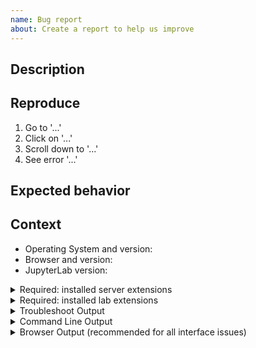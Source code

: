 ```yaml
---
name: Bug report
about: Create a report to help us improve
---
```


<!--
Welcome! Before creating a new issue:
* Search for relevant issues
* Follow the issue reporting guidelines:
https://jupyterlab.readthedocs.io/en/latest/getting_started/issue.html
-->

## Description

<!--Describe the bug clearly and concisely. Include screenshots (or even better - gifs) if possible-->

## Reproduce

<!--Describe step-by-step instructions to reproduce the behavior-->

1. Go to '...'
2. Click on '...'
3. Scroll down to '...'
4. See error '...'

<!--Describe how you diagnosed the issue. See the guidelines at
 https://jupyterlab.readthedocs.io/en/latest/getting_started/issue.html -->

## Expected behavior

<!--Describe what you expected to happen-->

## Context

<!--Complete the following for context, and add any other relevant context-->

- Operating System and version:
- Browser and version:
- JupyterLab version:

<details><summary>Required: installed server extensions</summary>
<pre>
Paste the output from running `jupyter serverextension list` from the command line here.
You may want to sanitize the paths in the output.
</pre>
</details>

<details><summary>Required: installed lab extensions</summary>
<pre>
Paste the output from running `jupyter labextension list` from the command line here.
You may want to sanitize the paths in the output.
</pre>
</details>

<!--The more content you provide, the more we can help!-->

<details><summary>Troubleshoot Output</summary>
<pre>
Paste the output from running `jupyter troubleshoot` from the command line here.
You may want to sanitize the paths in the output.
</pre>
</details>

<details><summary>Command Line Output</summary>
<pre>
Paste the output from your command line running `jupyter lab` here, use `--debug` if possible.
</pre>
</details>

<details><summary>Browser Output (recommended for all interface issues)</summary>
<pre>
Paste the output from your browser JavaScript console replacing the text in here.

To learn how to open the developer tools in your browser:
https://developer.mozilla.org/en-US/docs/Learn/Common_questions/What_are_browser_developer_tools#How_to_open_the_devtools_in_your_browser
If too many messagess accumulated after many hours of working in JupyterLab,
consider refreshing the window and then reproducing the bug to reduce the noise in the logs.

</pre>
</details>
